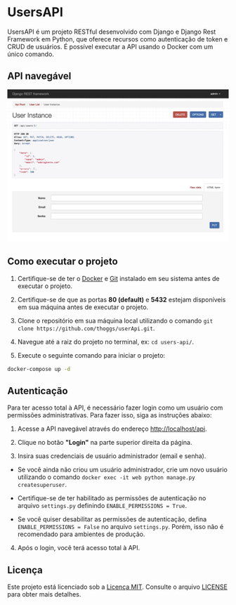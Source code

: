# UsersAPI

UsersAPI é um projeto RESTful desenvolvido com Django e Django Rest Framework em Python, que oferece recursos como autenticação de token e CRUD de usuários. É possível executar a API usando o Docker com um único comando.

## API navegável

![demo.png](assets/img/demo.png)

## Como executar o projeto

1. Certifique-se de ter o [Docker](https://www.docker.com/products/docker-desktop/) e [Git](https://git-scm.com/book/en/v2/Getting-Started-Installing-Git) instalado em seu sistema antes de executar o projeto.

2. Certifique-se de que as portas **80 (default)** e **5432** estejam disponíveis em sua máquina antes de executar o projeto.

3. Clone o repositório em sua máquina local utilizando o comando `git clone https://github.com/thoggs/userApi.git`.

4. Navegue até a raiz do projeto no terminal, ex: `cd users-api/`.

5. Execute o seguinte comando para iniciar o projeto:

```bash 
docker-compose up -d
```

## Autenticação

Para ter acesso total à API, é necessário fazer login como um usuário com permissões administrativas. Para fazer isso, siga as instruções abaixo:

1. Acesse a API navegável através do endereço [http://localhost/api](http://localhost/api).

2. Clique no botão **"Login"** na parte superior direita da página.

3. Insira suas credenciais de usuário administrador (email e senha).

- Se você ainda não criou um usuário administrador, crie um novo usuário utilizando o comando `docker exec -it web python manage.py createsuperuser`.

- Certifique-se de ter habilitado as permissões de autenticação no arquivo `settings.py` definindo `ENABLE_PERMISSIONS = True`.

- Se você quiser desabilitar as permissões de autenticação, defina `ENABLE_PERMISSIONS = False` no arquivo `settings.py`. Porém, isso não é recomendado para ambientes de produção.

4. Após o login, você terá acesso total à API.

## Licença

Este projeto está licenciado sob a [Licença MIT](https://opensource.org/license/mit/). Consulte o
arquivo [LICENSE](./LICENSE) para obter mais detalhes.
